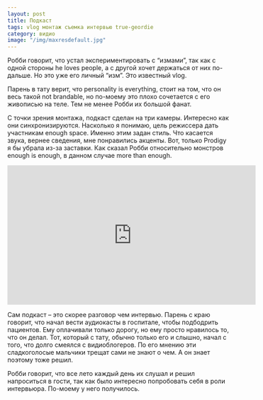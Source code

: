 ```yaml
---
layout: post
title: Подкаст
tags: vlog монтаж съемка интервью true-geordie
category: видио
image: "/img/maxresdefault.jpg"
---
```



<p class="lead">Робби говорит, что устал экспериментировать с “измами”,  так как с одной стороны he loves people, а с другой хочет держаться от них по-дальше. Но это уже его личный “изм”. Это известный vlog.  </p>  Парень в тату верит, что personality is everything, стоит на том, что он весь такой not brandable, но по-моему это плохо сочетается с его живописью на теле. Тем не менее Робби их большой фанат.

С точки зрения монтажа, подкаст сделан на три камеры. Интересно как они синхронизируются. Насколько я понимаю, цель режиссера  дать участникам enough space. Именно этим задан стиль. Что касается звука, вернее сведения, мне понравились акценты. Вот, только Prodigy я бы убрала из-за заставки. Как сказал Робби относительно монстров enough is enough, в данном случае more than enough.


<iframe class="center-media page-media" width="560" height="315" src="https://www.youtube.com/embed/aR_0zCBdI2k" frameborder="0" allow="autoplay; encrypted-media" allowfullscreen></iframe>

Сам подкаст – это скорее разговор чем интервью. Парень с краю говорит, что начал вести аудиокасты в госпитале, чтобы подбодрить пациентов. Ему оплачивали только дорогу, но ему просто нравилось то, что он делал. Тот, который с тату, обычно только его и слышно, начал с того, что долго смеялся с видиоблогеров. По его мнению эти сладкоголосые мальчики трещат сами не знают о чем. А он знает поэтому тоже решил.

Робби говорит, что все лето каждый день их слушал и решил напроситься в гости, так как было интересно попробовать себя в роли интервьюра. По-моему у него получилось.
